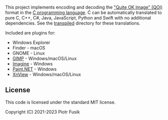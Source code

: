 ﻿This project implements encoding and decoding
the ["Quite OK Image" (QOI)](https://github.com/phoboslab/qoi) format
in the [Ć programming language](https://github.com/pfusik/cito).
Ć can be automatically translated to pure C, C++, C#, Java, JavaScript,
Python and Swift with no additional dependencies.
See the [transpiled](transpiled) directory for these translations.

Included are plugins for:
- Windows Explorer
- Finder - macOS
- GNOME - Linux
- [GIMP](https://www.gimp.org) - Windows/macOS/Linux
- [Imagine](http://www.nyam.pe.kr/dev/imagine/) - Windows
- [Paint.NET](https://www.getpaint.net) - Windows
- [XnView](https://www.xnview.com) - Windows/macOS/Linux

License
-------

This code is licensed under the standard MIT license.

Copyright (C) 2021-2023 Piotr Fusik
